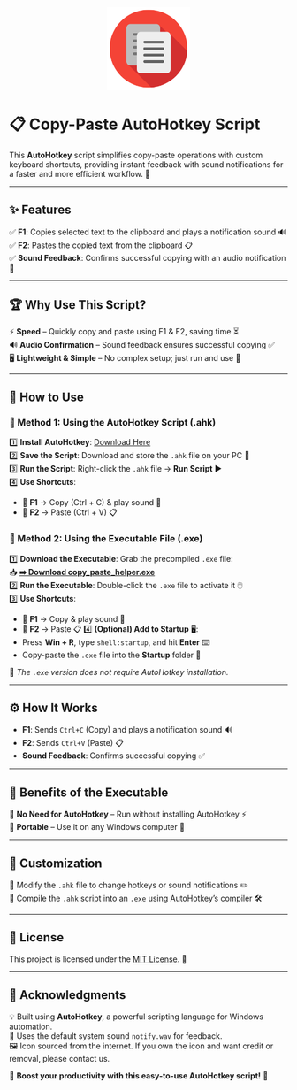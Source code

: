 <p align="center">
  <img src="https://raw.githubusercontent.com/shuaib-code/copy_paste_helper/main/assets/icon.png" alt="Copy-Paste Helper Icon" width="150" height="150">
</p>

# 📋 Copy-Paste AutoHotkey Script

This **AutoHotkey** script simplifies copy-paste operations with custom keyboard shortcuts, providing instant feedback with sound notifications for a faster and more efficient workflow. 🚀

---

## ✨ Features

✅ **F1**: Copies selected text to the clipboard and plays a notification sound 🔊  
✅ **F2**: Pastes the copied text from the clipboard 📋  
✅ **Sound Feedback**: Confirms successful copying with an audio notification 🎵

---

## 🏆 Why Use This Script?

⚡ **Speed** – Quickly copy and paste using F1 & F2, saving time ⏳  
🔊 **Audio Confirmation** – Sound feedback ensures successful copying ✅  
🖥 **Lightweight & Simple** – No complex setup; just run and use 🔧

---

## 🔧 How to Use

### 🔹 Method 1: Using the AutoHotkey Script (.ahk)

1️⃣ **Install AutoHotkey**: [Download Here](https://www.autohotkey.com/)  
2️⃣ **Save the Script**: Download and store the `.ahk` file on your PC 💾  
3️⃣ **Run the Script**: Right-click the `.ahk` file → **Run Script** ▶️  
4️⃣ **Use Shortcuts**:

- 🔹 **F1** → Copy (Ctrl + C) & play sound 🎵
- 🔹 **F2** → Paste (Ctrl + V) 📋

### 🔹 Method 2: Using the Executable File (.exe)

1️⃣ **Download the Executable**: Grab the precompiled `.exe` file:  
 📥 [**➡️ Download copy_paste_helper.exe**](https://github.com/shuaib-code/copy_paste_helper/raw/refs/heads/main/bin/copy_paste_helper.exe)  
2️⃣ **Run the Executable**: Double-click the `.exe` file to activate it 🖱️  
3️⃣ **Use Shortcuts**:

- 🔹 **F1** → Copy & play sound 🎵
- 🔹 **F2** → Paste 📋
  4️⃣ **(Optional) Add to Startup** 🖥️:
- Press **Win + R**, type `shell:startup`, and hit **Enter** ⌨️
- Copy-paste the `.exe` file into the **Startup** folder 🚀

🔹 _The `.exe` version does not require AutoHotkey installation._

---

## ⚙️ How It Works

- **F1**: Sends `Ctrl+C` (Copy) and plays a notification sound 🔊
- **F2**: Sends `Ctrl+V` (Paste) 📋
- **Sound Feedback**: Confirms successful copying ✅

---

## 🎯 Benefits of the Executable

🔹 **No Need for AutoHotkey** – Run without installing AutoHotkey ⚡  
🔹 **Portable** – Use it on any Windows computer 📂

---

## 🔄 Customization

🔹 Modify the `.ahk` file to change hotkeys or sound notifications ✏️  
🔹 Compile the `.ahk` script into an `.exe` using AutoHotkey’s compiler 🛠

---

## 📜 License

This project is licensed under the [MIT License](LICENSE). 📝

---

## 🙌 Acknowledgments

💡 Built using **AutoHotkey**, a powerful scripting language for Windows automation.  
🎵 Uses the default system sound `notify.wav` for feedback.  
🖼️ Icon sourced from the internet. If you own the icon and want credit or removal, please contact us.

🚀 **Boost your productivity with this easy-to-use AutoHotkey script!** 🚀
